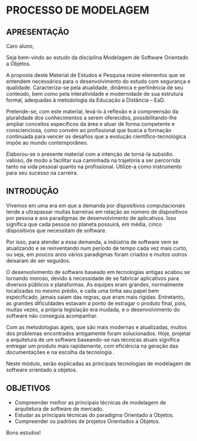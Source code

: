 # PROCESSO DE MODELAGEM

 

## APRESENTAÇÃO

Caro aluno,

Seja bem-vindo ao estudo da disciplina Modelagem de Software Orientado a Objetos.

A proposta deste Material de Estudos e Pesquisa reúne elementos que se entendem necessários para o desenvolvimento do estudo com segurança e qualidade. Caracteriza-se pela atualidade, dinâmica e pertinência de seu conteúdo, bem como pela interatividade e modernidade de sua estrutura formal, adequadas à metodologia da Educação a Distância – EaD.

Pretende-se, com este material, levá-lo à reflexão e à compreensão da pluralidade dos conhecimentos a serem oferecidos, possibilitando-lhe ampliar conceitos específicos da área e atuar de forma competente e conscienciosa, como convém ao profissional que busca a formação continuada para vencer os desafios que a evolução científico-tecnológica impõe ao mundo contemporâneo.

Elaborou-se o presente material com a intenção de torná-la subsídio valioso, de modo a facilitar sua caminhada na trajetória a ser percorrida tanto na vida pessoal quanto na profissional. Utilize-a como instrumento para seu sucesso na carreira.

## INTRODUÇÃO

Vivemos em uma era em que a demanda por dispositivos computacionais tende a ultrapassar muitas barreiras em relação ao número de dispositivos por pessoa e aos paradigmas de desenvolvimento de aplicativos. Isso significa que cada pessoa no planeta possuirá, em média, cinco dispositivos que necessitam de software.

Por isso, para atender a essa demanda, a indústria de software vem se atualizando e se reinventando num período de tempo cada vez mais curto, ou seja, em poucos anos vários paradigmas foram criados e muitos outros deixaram de ser seguidos.

O desenvolvimento de software baseado em tecnologias antigas acabou se tornando moroso, devido à necessidade de se fabricar aplicativos para diversos públicos e plataformas. As equipes eram grandes, normalmente localizadas no mesmo prédio, e cada uma tinha seu papel bem especificado, jamais saíam das regras, que eram mais rígidas. Entretanto, as grandes dificuldades estavam a ponto de estragar o produto final, pois, muitas vezes, a própria legislação era mudada, e o desenvolvimento do software não conseguia acompanhar.

Com as metodologias ágeis, que são mais modernas e atualizadas, muitos dos problemas encontrados antigamente foram solucionados. Hoje, projetar a arquitetura de um software baseando-se nas técnicas atuais significa entregar um produto mais rapidamente, com eficiência na geração das documentações e na escolha da tecnologia .

Neste módulo, serão explicadas as principais tecnologias de modelagem de software orientado a objetos.

## OBJETIVOS

- Compreender melhor as principais técnicas de modelagem de arquitetura de software de mercado.
- Estudar as principais técnicas do paradigma Orientado a Objetos.
- Compreender os padrões de projetos Orientados a Objetos.

Bons estudos!

